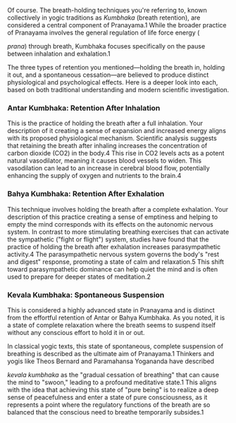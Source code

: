 Of course. The breath-holding techniques you're referring to, known collectively in yogic traditions as _Kumbhaka_ (breath retention), are considered a central component of Pranayama.1 While the broader practice of Pranayama involves the general regulation of life force energy (

_prana_) through breath, Kumbhaka focuses specifically on the pause between inhalation and exhalation.1

The three types of retention you mentioned—holding the breath in, holding it out, and a spontaneous cessation—are believed to produce distinct physiological and psychological effects. Here is a deeper look into each, based on both traditional understanding and modern scientific investigation.

### Antar Kumbhaka: Retention After Inhalation

This is the practice of holding the breath after a full inhalation. Your description of it creating a sense of expansion and increased energy aligns with its proposed physiological mechanism. Scientific analysis suggests that retaining the breath after inhaling increases the concentration of carbon dioxide (CO2) in the body.4 This rise in CO2 levels acts as a potent natural vasodilator, meaning it causes blood vessels to widen. This vasodilation can lead to an increase in cerebral blood flow, potentially enhancing the supply of oxygen and nutrients to the brain.4

### Bahya Kumbhaka: Retention After Exhalation

This technique involves holding the breath after a complete exhalation. Your description of this practice creating a sense of emptiness and helping to empty the mind corresponds with its effects on the autonomic nervous system. In contrast to more stimulating breathing exercises that can activate the sympathetic ("fight or flight") system, studies have found that the practice of holding the breath after exhalation increases parasympathetic activity.4 The parasympathetic nervous system governs the body's "rest and digest" response, promoting a state of calm and relaxation.5 This shift toward parasympathetic dominance can help quiet the mind and is often used to prepare for deeper states of meditation.2

### Kevala Kumbhaka: Spontaneous Suspension

This is considered a highly advanced state in Pranayama and is distinct from the effortful retention of Antar or Bahya Kumbhaka. As you noted, it is a state of complete relaxation where the breath seems to suspend itself without any conscious effort to hold it in or out.

In classical yogic texts, this state of spontaneous, complete suspension of breathing is described as the ultimate aim of Pranayama.1 Thinkers and yogis like Theos Bernard and Paramahansa Yogananda have described

_kevala kumbhaka_ as the "gradual cessation of breathing" that can cause the mind to "swoon," leading to a profound meditative state.1 This aligns with the idea that achieving this state of "pure being" is to realize a deep sense of peacefulness and enter a state of pure consciousness, as it represents a point where the regulatory functions of the breath are so balanced that the conscious need to breathe temporarily subsides.1
